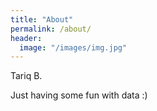 ```yaml
---
title: "About"
permalink: /about/
header:
  image: "/images/img.jpg"
---
```




Tariq B.

Just having some fun with data :)
